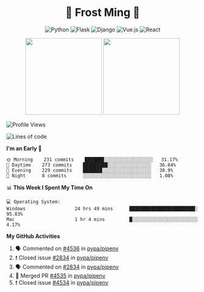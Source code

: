 <h1 align="center">🦄 Frost Ming 🐍</h1>

<div align="center">

![Python](https://img.shields.io/badge/-Python-%233776ab?logo=python&style=for-the-badge&logoColor=white)
![Flask](https://img.shields.io/badge/-Flask-%23eeeeee?logo=flask&style=for-the-badge&logoColor=black)
![Django](https://img.shields.io/badge/-Django-%23092E20?logo=django&style=for-the-badge&logoColor=white)
![Vue.js](https://img.shields.io/badge/-Vue.js-%234fc08d?logo=vue.js&style=for-the-badge&logoColor=white)
![React](https://img.shields.io/badge/-React-%2357d8fb?logo=react&style=for-the-badge&logoColor=white)

</div>

<p align="center">
  <img height="200" src="https://github-readme-stats.vercel.app/api?username=frostming&show_icons=true&theme=dracula&include_all_commits=true" />
  <img height="200" src="https://github-readme-stats.vercel.app/api/top-langs/?username=frostming&theme=dracula&show_icons=true" />
</p>

<!--START_SECTION:waka-->
![Profile Views](http://img.shields.io/badge/Profile%20Views-34-blue)

![Lines of code](https://img.shields.io/badge/From%20Hello%20World%20I%27ve%20Written-14.0%20million%20lines%20of%20code-blue)

**I'm an Early 🐤** 

```text
🌞 Morning    231 commits    ███████░░░░░░░░░░░░░░░░░░   31.17% 
🌆 Daytime    273 commits    █████████░░░░░░░░░░░░░░░░   36.84% 
🌃 Evening    229 commits    ███████░░░░░░░░░░░░░░░░░░   30.9% 
🌙 Night      8 commits      ░░░░░░░░░░░░░░░░░░░░░░░░░   1.08%

```


📊 **This Week I Spent My Time On** 

```text
💻 Operating System: 
Windows                  24 hrs 49 mins      ████████████████████████░   95.83% 
Mac                      1 hr 4 mins         █░░░░░░░░░░░░░░░░░░░░░░░░   4.17%

```


<!--END_SECTION:waka-->

**My GitHub Activities**

<!--START_SECTION:activity-->
1. 🗣 Commented on [#4536](https://github.com/pypa/pipenv/issues/4536) in [pypa/pipenv](https://github.com/pypa/pipenv)
2. ❗️ Closed issue [#2834](https://github.com/pypa/pipenv/issues/2834) in [pypa/pipenv](https://github.com/pypa/pipenv)
3. 🗣 Commented on [#2834](https://github.com/pypa/pipenv/issues/2834) in [pypa/pipenv](https://github.com/pypa/pipenv)
4. 🎉 Merged PR [#4535](https://github.com/pypa/pipenv/pull/4535) in [pypa/pipenv](https://github.com/pypa/pipenv)
5. ❗️ Closed issue [#4534](https://github.com/pypa/pipenv/issues/4534) in [pypa/pipenv](https://github.com/pypa/pipenv)
<!--END_SECTION:activity-->
